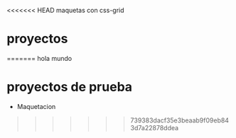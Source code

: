 <<<<<<< HEAD
maquetas con css-grid
# proyectos
=======
hola mundo 

# proyectos de prueba

- Maquetacion
>>>>>>> 739383dacf35e3beaab9f09eb843d7a22878ddea
